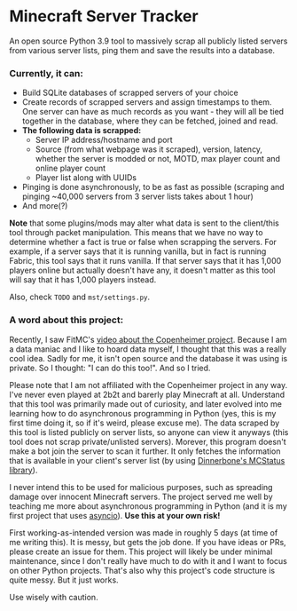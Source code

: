 # Minecraft Server Tracker

An open source Python 3.9 tool to massively scrap all publicly listed servers from various server lists, ping them and save the results into a database.

### Currently, it can:
  - Build SQLite databases of scrapped servers of your choice
  - Create records of scrapped servers and assign timestamps to them. One server can have as much records as you want - they will all be tied together in the database, where they can be fetched, joined and read.
  - **The following data is scrapped:**
      - Server IP address/hostname and port
      - Source (from what webpage was it scraped), version, latency, whether the server is modded or not, MOTD, max player count and online player count
      - Player list along with UUIDs
  - Pinging is done asynchronously, to be as fast as possible (scraping and pinging ~40,000 servers from 3 server lists takes about 1 hour)
  - And more(?)


**Note** that some plugins/mods may alter what data is sent to the client/this tool through packet manipulation. This means that we have no way to determine whether a fact is true or false when scrapping the servers. For example, if a server says that it is running vanilla, but in fact is running Fabric, this tool says that it runs vanilla. If that server says that it has 1,000 players online but actually doesn't have any, it doesn't matter as this tool will say that it has 1,000 players instead.

Also, check `TODO` and `mst/settings.py`.


### A word about this project:

Recently, I saw FitMC's [video about the Copenheimer project](https://www.youtube.com/watch?v=hoS0PM20KJk). Because I am a data maniac and I like to hoard data myself, I thought that this was a really cool idea. Sadly for me, it isn't open source and the database it was using is private. So I thought: "I can do this too!". And so I tried.

Please note that I am not affiliated with the Copenheimer project in any way. I've never even played at 2b2t and barerly play Minecraft at all. Understand that this tool was primarily made out of curiosity, and later evolved into me learning how to do asynchronous programming in Python (yes, this is my first time doing it, so if it's weird, please excuse me). The data scraped by this tool is listed publicly on server lists, so anyone can view it anyways (this tool does not scrap private/unlisted servers). Morever, this program doesn't make a bot join the server to scan it further. It only fetches the information that is available in your client's server list (by using [Dinnerbone's MCStatus library](https://github.com/Dinnerbone/mcstatus)).

I never intend this to be used for malicious purposes, such as spreading damage over innocent Minecraft servers. The project served me well by teaching me more about asynchronous programming in Python (and it is my first project that uses [asyncio](https://docs.python.org/3/library/asyncio.html)). **Use this at your own risk!**

First working-as-intended version was made in roughly 5 days (at time of me writing this). It is messy, but gets the job done. If you have ideas or PRs, please create an issue for them. This project will likely be under minimal maintenance, since I don't really have much to do with it and I want to focus on other Python projects. That's also why this project's code structure is quite messy. But it just works.

Use wisely with caution.
